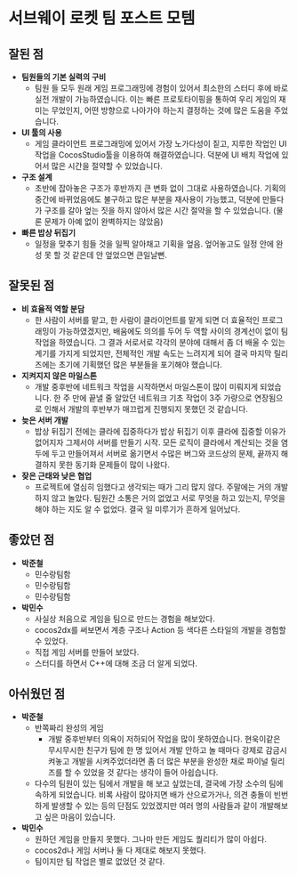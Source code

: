 서브웨이 로켓 팀 포스트 모템
====

__잘된 점__
----
  * __팀원들의 기본 실력의 구비__
    * 팀원 들 모두 원래 게임 프로그래밍에 경험이 있어서 최소한의 스터디 후에 바로 실전 개발이 가능하였습니다. 이는 빠른 프로토타이핑을 통하여 우리 게임의 재미는 무었인지, 어떤 방향으로 나아가야 하는지 결정하는 것에 많은 도움을 주었습니다.
  * __UI 툴의 사용__
    * 게임 클라이언트 프로그래밍에 있어서 가장 노가다성이 짙고, 지루한 작업인 UI작업을 CocosStudio툴을 이용하여 해결하였습니다. 덕분에 UI 배치 작업에 있어서 많은 시간을 절약할 수 있었습니다. 
  * __구조 설계__
    * 초반에 잡아놓은 구조가 후반까지 큰 변화 없이 그대로 사용하였습니다. 기획의 중간에 바뀌었음에도 불구하고 많은 부분을 재사용이 가능했고, 덕분에 만들다가 구조를 갈아 엎는 짓을 하지 않아서 많은 시간 절약을 할 수 있었습니다.  (물론 문제가 아예 없이 완벽하지는 않았음)
  * __빠른 밥상 뒤집기__
    * 일정을 맞추기 힘들 것을 일찍 알아채고 기획을 엎음. 엎어놓고도 일정 안에 완성 못 할 것 같은데 안 엎었으면 큰일날뻔.

__잘못된 점__
----
  * __비 효율적 역할 분담__
    * 한 사람이 서버를 맡고, 한 사람이 클라이언트를 맡게 되면 더 효율적인 프로그래밍이 가능하였겠지만, 배움에도 의의를 두어 두 역할 사이의 경계선이 없이 팀 작업을 하였습니다. 그 결과 서로서로 각각의 분야에 대해서 좀 더 배울 수 있는 계기를 가지게 되었지만, 전체적인 개발 속도는 느려지게 되어 결국 마지막 릴리즈에는 초기에 기획했던 많은 부분들을 포기해야 했습니다.
  * __지켜지지 않은 마일스톤__
    * 개발 중후반에 네트워크 작업을 시작하면서 마일스톤이 많이 미뤄지게 되었습니다. 한 주 만에 끝낼 줄 알았던 네트워크 기초 작업이 3주 가량으로 연장됨으로 인해서 개발의 후반부가 매끄럽게 진행되지 못했던 것 같습니다.
  * __늦은 서버 개발__
    * 밥상 뒤집기 전에는 클라에 집중하다가 밥상 뒤집기 이후 클라에 집중할 이유가 없어지자 그제서야 서버를 만들기 시작. 모든 로직이 클라에서 계산되는 것을 염두에 두고 만들어져서 서버로 옮기면서 수많은 버그와 코드상의 문제, 끝까지 해결하지 못한 동기화 문제들이 많이 나왔다.
  * __잦은 근태와 낮은 협업__
    * 프로젝트에 열심히 임했다고 생각되는 때가 그리 많지 않다. 주말에는 거의 개발하지 않고 놀았다. 팀원간 소통은 거의 없었고 서로 무엇을 하고 있는지, 무엇을 해야 하는 지도 알 수 없었다. 결국 일 미루기가 흔하게 일어났다.


좋았던 점
----
* __박준철__
  * 민수랑팀함
  * 민수랑팀함
  * 민수랑팀함
* __박민수__
  * 사실상 처음으로 게임을 팀으로 만드는 경험을 해보았다.
  * cocos2dx를 써보면서 계층 구조나 Action 등 색다른 스타일의 개발을 경험할 수 있었다.
  * 직접 게임 서버를 만들어 보았다.
  * 스터디를 하면서 C++에 대해 조금 더 알게 되었다.

아쉬웠던 점
----
* __박준철__
  * 반쪽짜리 완성의 게임
    * 개발 중후반부터 의욕이 저하되어 작업을 많이 못하였습니다. 현욱이같은 무시무시한 친구가 팀에 한 명 있어서 개발 안하고 놀 때마다 강제로 감금시켜놓고 개발을 시켜주었더라면 좀 더 많은 부분을 완성한 채로 파이널 릴리즈를 할 수 있었을 것 같다는 생각이 들어 아쉽습니다.
  * 다수의 팀원이 있는 팀에서 개발을 해 보고 싶었는데, 결국에 가장 소수의 팀에 속하게 되었습니다. 비록 사람이 많아지면 배가 산으로가거나, 의견 충돌이 빈번하게 발생할 수 있는 등의 단점도 있었겠지만 여러 명의 사람들과 같이 개발해보고 싶은 마음이 있습니다.
* __박민수__
  * 원하던 게임을 만들지 못했다. 그나마 만든 게임도 퀄리티가 많이 아쉽다.
  * cocos2d나 게임 서버나 둘 다 제대로 해보지 못했다.
  * 팀이지만 팀 작업은 별로 없었던 것 같다.
